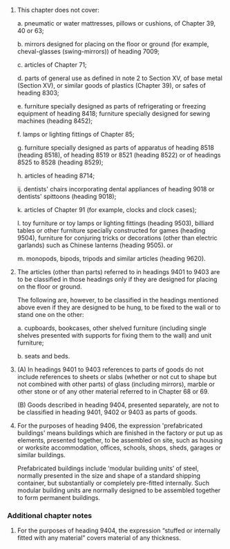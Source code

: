 1. This chapter does not cover:

    a. pneumatic or water mattresses, pillows or cushions, of Chapter 39, 40 or 63;
    
    b. mirrors designed for placing on the floor or ground (for example, cheval-glasses (swing-mirrors)) of heading 7009;
    
    c. articles of Chapter 71;
    
    d. parts of general use as defined in note 2 to Section XV, of base metal (Section XV), or similar goods of plastics (Chapter 39), or safes of heading 8303;
    
    e. furniture specially designed as parts of refrigerating or freezing equipment of heading 8418; furniture specially designed for sewing machines (heading 8452);
    
    f. lamps or lighting fittings of Chapter 85;
    
    g. furniture specially designed as parts of apparatus of heading 8518 (heading 8518), of heading 8519 or 8521 (heading 8522) or of headings 8525 to 8528 (heading 8529);
    
    h. articles of heading 8714;
    
    ij. dentists' chairs incorporating dental appliances of heading 9018 or dentists' spittoons (heading 9018);
    
    k. articles of Chapter 91 (for example, clocks and clock cases);
    
    l. toy furniture or toy lamps or lighting fittings (heading 9503), billiard tables or other furniture specially constructed for games (heading 9504), furniture for conjuring tricks or decorations (other than electric garlands) such as Chinese lanterns (heading 9505). or
    
    m. monopods, bipods, tripods and similar articles (heading 9620).

2. The articles (other than parts) referred to in headings 9401 to 9403 are to be classified in those headings only if they are designed for placing on the floor or ground.

    The following are, however, to be classified in the headings mentioned above even if they are designed to be hung, to be fixed to the wall or to stand one on the other:
    
    a. cupboards, bookcases, other shelved furniture (including single shelves presented with supports for fixing them to the wall) and unit furniture;
    
    b. seats and beds.

3. (A) In headings 9401 to 9403 references to parts of goods do not include references to sheets or slabs (whether or not cut to shape but not combined with other parts) of glass (including mirrors), marble or other stone or of any other material referred to in Chapter 68 or 69.

    (B) Goods described in heading 9404, presented separately, are not to be classified in heading 9401, 9402 or 9403 as parts of goods.

4. For the purposes of heading 9406, the expression 'prefabricated buildings' means buildings which are finished in the factory or put up as elements, presented together, to be assembled on site, such as housing or worksite accommodation, offices, schools, shops, sheds, garages or similar buildings.

    Prefabricated buildings include ‘modular building units’ of steel, normally presented in the size and shape of a standard shipping container, but substantially or completely pre-fitted internally. Such modular building units are normally designed to be assembled together to form permanent buildings.


### Additional chapter notes

1. For the purposes of heading 9404, the expression “stuffed or internally fitted with any material” covers material of any thickness.
